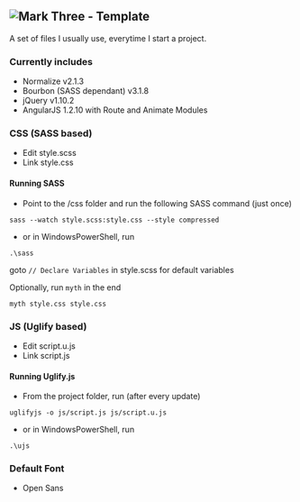 ![Mark Three - Template](http://www.citrusdesigns.in/robotboy/images/logo.svg)
---
A set of files I usually use, everytime I start a project.

### Currently includes
- Normalize v2.1.3
- Bourbon (SASS dependant) v3.1.8
- jQuery v1.10.2
- AngularJS 1.2.10 with Route and Animate Modules

### CSS (SASS based)
- Edit style.scss
- Link style.css

#### Running SASS
- Point to the /css folder and run the following SASS command (just once)
```
sass --watch style.scss:style.css --style compressed
```

- or in WindowsPowerShell, run
```
.\sass
```

goto `// Declare Variables` in style.scss for default variables 

Optionally, run `myth` in the end
```
myth style.css style.css
```

### JS (Uglify based)
- Edit script.u.js
- Link script.js
#### Running Uglify.js

- From the project folder, run (after every update)
```
uglifyjs -o js/script.js js/script.u.js
```
- or in WindowsPowerShell, run
```
.\ujs
```


### Default Font
- Open Sans

